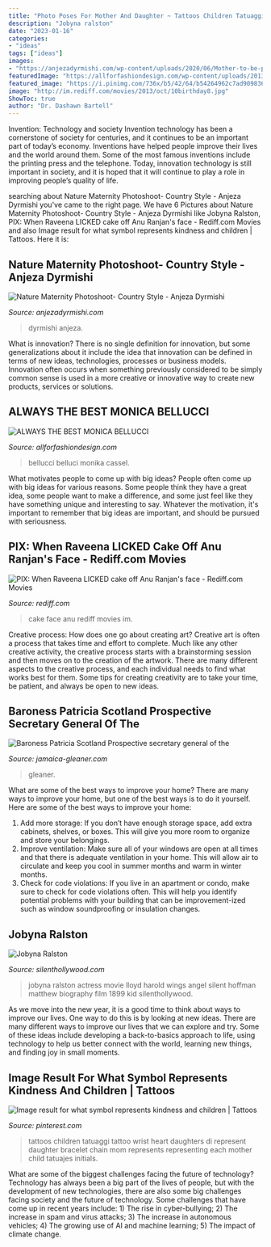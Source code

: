 ```yaml
---
title: "Photo Poses For Mother And Daughter ~ Tattoos Children Tatuaggi Tattoo Wrist Heart Daughters Di Represent Daughter Bracelet Chain Mom Represents Representing Each Mother Child Tatuajes Initials"
description: "Jobyna ralston"
date: "2023-01-16"
categories:
- "ideas"
tags: ["ideas"]
images:
- "https://anjezadyrmishi.com/wp-content/uploads/2020/06/Mother-to-be-posing-in-nature-scaled.gif"
featuredImage: "https://allforfashiondesign.com/wp-content/uploads/2013/05/monika-beluci-6.jpg"
featured_image: "https://i.pinimg.com/736x/b5/42/64/b54264962c7ad9098362545b19dfb6e7--children-tattoos-for-moms-ideas-mother-children-tattoo-ideas.jpg"
image: "http://im.rediff.com/movies/2013/oct/10birthday8.jpg"
ShowToc: true
author: "Dr. Dashawn Bartell"
---
```



Invention: Technology and society
Invention technology has been a cornerstone of society for centuries, and it continues to be an important part of today’s economy. Inventions have helped people improve their lives and the world around them. Some of the most famous inventions include the printing press and the telephone. Today, innovation technology is still important in society, and it is hoped that it will continue to play a role in improving people’s quality of life.

	

		
searching about Nature Maternity Photoshoot- Country Style - Anjeza Dyrmishi you've came to the right page. We have 6 Pictures about Nature Maternity Photoshoot- Country Style - Anjeza Dyrmishi like Jobyna Ralston, PIX: When Raveena LICKED cake off Anu Ranjan&#039;s face - Rediff.com Movies and also Image result for what symbol represents kindness and children | Tattoos. Here it is:
		
    
## Nature Maternity Photoshoot- Country Style - Anjeza Dyrmishi

<img loading=lazy src="https://anjezadyrmishi.com/wp-content/uploads/2020/06/Mother-to-be-posing-in-nature-scaled.gif" onerror="this.onerror=null;this.src='https://tse2.mm.bing.net/th?id=OIP.W7lwxb4oYgdWfWYndeoJrAHaLG&amp;pid=15.1';" alt="Nature Maternity Photoshoot- Country Style - Anjeza Dyrmishi">

_Source: anjezadyrmishi.com_

>dyrmishi anjeza. 

	

What is innovation?
There is no single definition for innovation, but some generalizations about it include the idea that innovation can be defined in terms of new ideas, technologies, processes or business models. Innovation often occurs when something previously considered to be simply common sense is used in a more creative or innovative way to create new products, services or solutions.

    
## ALWAYS THE BEST MONICA BELLUCCI

<img loading=lazy src="https://allforfashiondesign.com/wp-content/uploads/2013/05/monika-beluci-6.jpg" onerror="this.onerror=null;this.src='https://tse1.mm.bing.net/th?id=OIP.EP-uOAhloURR8_ojb49CegHaLH&amp;pid=15.1';" alt="ALWAYS THE BEST MONICA BELLUCCI">

_Source: allforfashiondesign.com_

>bellucci belluci monika cassel. 

	

What motivates people to come up with big ideas?
People often come up with big ideas for various reasons. Some people think they have a great idea, some people want to make a difference, and some just feel like they have something unique and interesting to say. Whatever the motivation, it's important to remember that big ideas are important, and should be pursued with seriousness.

    
## PIX: When Raveena LICKED Cake Off Anu Ranjan&#039;s Face - Rediff.com Movies

<img loading=lazy src="http://im.rediff.com/movies/2013/oct/10birthday8.jpg" onerror="this.onerror=null;this.src='https://tse4.mm.bing.net/th?id=OIP.CJ2zU3IUWpmUFI6ZT3wRUQHaGW&amp;pid=15.1';" alt="PIX: When Raveena LICKED cake off Anu Ranjan&#039;s face - Rediff.com Movies">

_Source: rediff.com_

>cake face anu rediff movies im. 

	

Creative process: How does one go about creating art?
Creative art is often a process that takes time and effort to complete. Much like any other creative activity, the creative process starts with a brainstorming session and then moves on to the creation of the artwork. There are many different aspects to the creative process, and each individual needs to find what works best for them. Some tips for creating creativity are to take your time, be patient, and always be open to new ideas.

    
## Baroness Patricia Scotland Prospective Secretary General Of The

<img loading=lazy src="https://jamaica-gleaner.com/sites/default/files/media/article_images/2015/07/07/PatriciaScotland2220051114.jpg" onerror="this.onerror=null;this.src='https://tse1.mm.bing.net/th?id=OIP.uZwXvIqvR8xk-MWm_MRNYgHaLI&amp;pid=15.1';" alt="Baroness Patricia Scotland Prospective secretary general of the">

_Source: jamaica-gleaner.com_

>gleaner. 

	

What are some of the best ways to improve your home?
There are many ways to improve your home, but one of the best ways is to do it yourself. Here are some of the best ways to improve your home: 
1. Add more storage: If you don’t have enough storage space, add extra cabinets, shelves, or boxes. This will give you more room to organize and store your belongings. 
2. Improve ventilation: Make sure all of your windows are open at all times and that there is adequate ventilation in your home. This will allow air to circulate and keep you cool in summer months and warm in winter months. 
3. Check for code violations: If you live in an apartment or condo, make sure to check for code violations often. This will help you identify potential problems with your building that can be improvement-ized such as window soundproofing or insulation changes.

    
## Jobyna Ralston

<img loading=lazy src="https://silenthollywood.com/images/Jobyna_Ralston_03.jpg" onerror="this.onerror=null;this.src='https://tse3.mm.bing.net/th?id=OIP.1bve7iRah4U7aM5IoFvCZgHaJG&amp;pid=15.1';" alt="Jobyna Ralston">

_Source: silenthollywood.com_

>jobyna ralston actress movie lloyd harold wings angel silent hoffman matthew biography film 1899 kid silenthollywood. 

	

As we move into the new year, it is a good time to think about ways to improve our lives. One way to do this is by looking at new ideas. There are many different ways to improve our lives that we can explore and try. Some of these ideas include developing a back-to-basics approach to life, using technology to help us better connect with the world, learning new things, and finding joy in small moments.

    
## Image Result For What Symbol Represents Kindness And Children | Tattoos

<img loading=lazy src="https://i.pinimg.com/736x/b5/42/64/b54264962c7ad9098362545b19dfb6e7--children-tattoos-for-moms-ideas-mother-children-tattoo-ideas.jpg" onerror="this.onerror=null;this.src='https://tse4.mm.bing.net/th?id=OIP._Gb6y9pLBCoxjXjumRfIYQAAAA&amp;pid=15.1';" alt="Image result for what symbol represents kindness and children | Tattoos">

_Source: pinterest.com_

>tattoos children tatuaggi tattoo wrist heart daughters di represent daughter bracelet chain mom represents representing each mother child tatuajes initials. 

	

What are some of the biggest challenges facing the future of technology?
Technology has always been a big part of the lives of people, but with the development of new technologies, there are also some big challenges facing society and the future of technology. Some challenges that have come up in recent years include: 1) The rise in cyber-bullying; 2) The increase in spam and virus attacks; 3) The increase in autonomous vehicles; 4) The growing use of AI and machine learning; 5) The impact of climate change.

